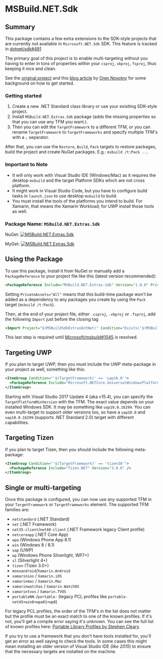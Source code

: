 # MSBuild.NET.Sdk

## Summary

This package contains a few extra extensions to the SDK-style projects that are currently not available in `Microsoft.NET.Sdk` SDK. This feature is tracked in [dotnet/sdk#491](/dotnet/sdk/issues/491)

The primary goal of this project is to enable multi-targeting without you having to enter in tons of properties within your `csproj`, `vbproj`, `fsproj`, thus keeping it nice and clean.

See the [original project](/onovotny/MSBuildSdkExtras/) and this [blog article](https://oren.codes/2017/01/04/multi-targeting-the-world-a-single-project-to-rule-them-all/) by [Oren Novotny](/onovotny) for some background on how to get started.

### Getting started

1. Create a new .NET Standard class library or use your exisiting SDK-style project.
2. Install `MSBuild.NET.Extras.Sdk` package (adds the missing properties so that you can use any TFM you want.).
3. Then you can edit the `TargetFramework` to a different TFM, or you can rename `TargetFramework` to `TargetFrameworks` and specify multiple TFM's with a `;` separator.

After that, you can use the `Restore`, `Build`, `Pack` targets to restore packages, build the project and create NuGet packages. E.g.: `msbuild /t:Pack ...`

### Important to Note

- It will only work with Visual Studio IDE (Windows/Mac) as it requires the desktop `msbuild` and the target Platform SDKs which are not cross platform.
- It might work in Visual Studio Code, but you have to configure build tasks in `launch.json` to use desktop `msbuild` to build.
- You must install the tools of the platforms you intend to build. For Xamarin, that means the Xamarin Workload; for UWP install those tools as well.

### Package Name: `MSBuild.NET.Extras.Sdk`

NuGet: [![MSBuild.NET.Extras.Sdk](https://img.shields.io/nuget/v/MSBuild.NET.Extras.Sdk.svg)](https://nuget.org/packages/MSBuild.NET.Extras.Sdk)

MyGet: [![MSBuild.NET.Extras.Sdk](https://img.shields.io/myget/msbuild-sdks/v/MSBuild.NET.Extras.Sdk.svg)](https://myget.org/gallery/msbuild-sdks)

## Using the Package

To use this package, Install it from NuGet or manually add a `PackageReference` to your project file like this (latest version recommended):

``` xml
<PackageReference Include="MSBuild.NET.Extras.Sdk" Version="1.0.0" PrivateAssets="All" />
```

Setting `PrivateAssets="All"` means that this build-time package won't be added as a dependency to any packages you create by using the `Pack` target (`msbuild /t:Pack`).

Then, at the end of your project file, either `.csproj`, `.vbproj` or `.fsproj`, add the following `Import` just before the closing tag

``` xml
<Import Project="$(MSBuildSdkExtrasDotNet)" Condition="Exists('$(MSBuildSdkExtrasDotNet)')" />
```

This last step is required until [Microsoft/msbuild#1045](/Microsoft/msbuild/issues/1045) is resolved.

## Targeting UWP

If you plan to target UWP, then you must include the UWP meta-package in your project as well, something like this:

``` xml
<ItemGroup Condition="'$(TargetFramework)' == 'uap10.0'">
  <PackageReference Include="Microsoft.NETCore.UniversalWindowsPlatform" Version="6.0.1" />
</ItemGroup>
```

Starting with Visual Studio 2017 Update 4 (aka _v15.4_), you can specify the `TargetPlatformMinVersion` with the TFM. The exact value depends on your installed Windows SDK. It may be something like `uap10.0.16299`. You can even multi-target to support older versions too, so have a `uap10.0` and `uap10.0.16299` (supports .NET Standard 2.0) target with different capabilities.

## Targeting Tizen

If you plan to target Tizen, then you should include the following meta-package:

```xml
<ItemGroup Condition="'$(TargetFramework)' == 'tizen30'">
  <PackageReference Include="Tizen.NET" Version="3.0.0" />
</ItemGroup>
```

## Single or multi-targeting

Once this package is configured, you can now use any supported TFM in your `TargetFramework` or `TargetFrameworks` element. The supported TFM families are:

- `netstandard` (.NET Standard)
- `net` (.NET Framework)
- `net35-client`/`net40-client` (.NET Framework legacy Client profile)
- `netcoreapp` (.NET Core App)
- `wpa` (Windows Phone App 8.1)
- `win` (Windows 8 / 8.1)
- `uap` (UWP)
- `wp` (Windows Phone Silverlight, WP7+)
- `sl` (Silverlight 4+)
- `tizen` (Tizen 3.0+)
- `monoandroid`/`Xamarin.Android`
- `xamarinios` / `Xamarin.iOS`
- `xamarinmac` / `Xamarin.Mac`
- `xamarinwatchos` / `Xamarin.WatchOS`
- `xamarintvos` / `Xamarin.TVOS`
- `portableNN-`/`portable-` (legacy PCL profiles like `portable-net45+win8+wpa81+wp8`)

 For legacy PCL profiles, the order of the TFM's in the list does not matter but the profile must be an exact match to one of the known profiles. If it's not, you'll get a compile error saying it's unknown. You can see the full list of known profiles here: [Portable Library Profiles by Stephen Cleary](https://portablelibraryprofiles.stephencleary.com/).

 If you try to use a framework that you don't have tools installed for, you'll get an error as well saying to check the tools. In some cases this might mean installing an older version of Visual Studio IDE (_like 2015_) to ensure that the necessary targets are installed on the machine.
